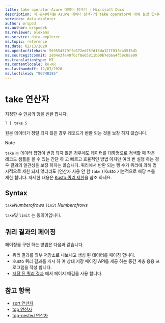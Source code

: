 ```yaml
---
title: take operator-Azure 데이터 탐색기 | Microsoft Docs
description: 이 문서에서는 Azure 데이터 탐색기의 take operator에 대해 설명 합니다.
services: data-explorer
author: orspod
ms.author: orspodek
ms.reviewer: alexans
ms.service: data-explorer
ms.topic: reference
ms.date: 02/13/2020
ms.openlocfilehash: 569554379ffe672ed75fd15da127f03fea35f6d1
ms.sourcegitcommit: 2804e3fe40f6cf8e65811b00b7eb6a4f59c88a99
ms.translationtype: MT
ms.contentlocale: ko-KR
ms.lasthandoff: 12/07/2020
ms.locfileid: "96748385"
---
```

# <a name="take-operator"></a>take 연산자

지정한 수 만큼의 행을 반환 합니다.

```kusto
T | take 5
```

원본 데이터가 정렬 되지 않은 경우 레코드가 반환 되는 것을 보장 하지 않습니다.

> [!NOTE]
> `take` 는 데이터 집합이 변경 되지 않은 경우에도 데이터를 대화형으로 검색할 때 작은 레코드 샘플을 볼 수 있는 간단 하 고 빠르고 효율적인 방법 이지만 여러 번 실행 하는 경우 결과의 일관성을 보장 하지는 않습니다.
> 쿼리에서 반환 되는 행 수가 쿼리에 의해 명시적으로 제한 되지 않더라도 (연산자 사용 안 함 `take` ) Kusto 기본적으로 해당 수를 제한 합니다. 자세한 내용은 [Kusto 쿼리 제한](../concepts/querylimits.md)을 참조 하세요.

## <a name="syntax"></a>Syntax

`take`*Numberofrows* 
 `limit` *Numberofrows*

`take`및 `limit` 는 동의어입니다.

## <a name="paging-of-query-results"></a>쿼리 결과의 페이징

페이징을 구현 하는 방법은 다음과 같습니다.

* 쿼리 결과를 외부 저장소로 내보내고 생성 된 데이터를 페이징 합니다.
* Kusto 쿼리 결과를 캐시 하 여 상태 저장 페이징 API를 제공 하는 중간 계층 응용 프로그램을 작성 합니다.
* [저장 된 쿼리 결과](../management/stored-query-results.md#pagination) 에서 페이지 매김을 사용 합니다.


## <a name="see-also"></a>참고 항목

* [sort 연산자](sortoperator.md)
* [top 연산자](topoperator.md)
* [top-nested 연산자](topnestedoperator.md)
